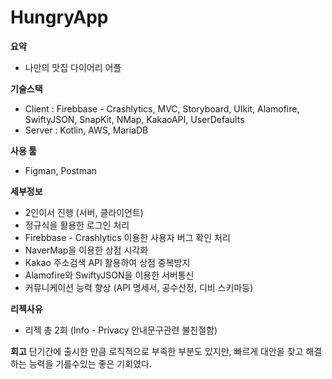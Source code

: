# HungryApp

**요약**

- 나만의 맛집 다이어리 어플

**기술스택**

- Client : Firebbase - Crashlytics, MVC, Storyboard, UIkit, Alamofire, SwiftyJSON, SnapKit, NMap, KakaoAPI, UserDefaults
- Server : Kotlin, AWS, MariaDB

**사용 툴**

- Figman, Postman

**세부정보**

- 2인이서 진행 (서버, 클라이언트)
- 정규식을 활용한 로그인 처리
- Firebbase - Crashlytics 이용한 사용자 버그 확인 처리
- NaverMap을 이용한 상점 시각화
- Kakao 주소검색 API 활용하여 상점 중복방지
- Alamofire와 SwiftyJSON을 이용한 서버통신
- 커뮤니케이션 능력 향상 (API 명세서, 공수산정, 디비 스키마등)

**리젝사유**

- 리젝 총 2회 (Info - Privacy 안내문구관련 불친절함)

**회고**
단기간에 출시한 만큼 로직적으로 부족한 부분도 있지만, 빠르게 대안을 찾고 해결하는 능력을 기를수있는 좋은 기회였다.
